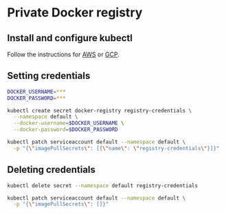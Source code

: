 # Private Docker registry

## Install and configure kubectl

Follow the instructions for [AWS](aws/kubectl.md) or [GCP](gcp/kubectl.md).

## Setting credentials

```bash
DOCKER_USERNAME=***
DOCKER_PASSWORD=***

kubectl create secret docker-registry registry-credentials \
  --namespace default \
  --docker-username=$DOCKER_USERNAME \
  --docker-password=$DOCKER_PASSWORD

kubectl patch serviceaccount default --namespace default \
  -p "{\"imagePullSecrets\": [{\"name\": \"registry-credentials\"}]}"
```

## Deleting credentials

```bash
kubectl delete secret --namespace default registry-credentials

kubectl patch serviceaccount default --namespace default \
  -p "{\"imagePullSecrets\": []}"
```
